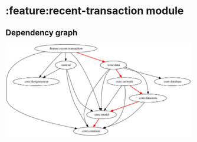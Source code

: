 # :feature:recent-transaction module
## Dependency graph
![Dependency graph](../../docs/images/graphs/dep_graph_feature_recent_transaction.svg)
